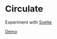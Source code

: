 # Circulate

Experiment with [Svelte](https://svelte.dev)

[Demo](https://bengladman.github.io/Circulate/)
